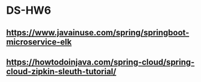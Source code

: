 # DS-HW6

## https://www.javainuse.com/spring/springboot-microservice-elk
## https://howtodoinjava.com/spring-cloud/spring-cloud-zipkin-sleuth-tutorial/


